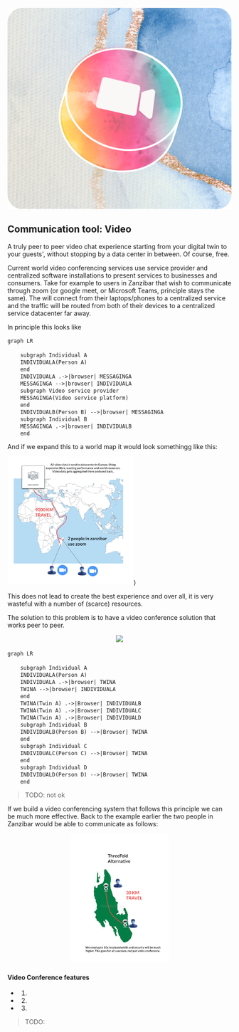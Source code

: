 
![comnunication tool video](img/camera.png)


## Communication tool: Video

A truly peer to peer video chat experience starting from your digital twin to your guests', without stopping by a data center in between. Of course, free.

Current world video conferencing services use service provider and centralized software installations to present services to businesses and consumers.  Take for example to users in Zanzibar that wish to communicate through zoom (or google meet, or Microsoft Teams, principle stays the same).  The will connect from their laptops/phones to a centralized service and the traffic will be routed from both of their devices to a centralized service datacenter far away.

In principle this looks like


```mermaid
graph LR
    
    subgraph Individual A
    INDIVIDUALA(Person A)
    end
    INDIVIDUALA .->|browser| MESSAGINGA
    MESSAGINGA -->|browser| INDIVIDUALA
    subgraph Video service provider
    MESSAGINGA(Video service platform)
    end
    INDIVIDUALB(Person B) -->|browser| MESSAGINGA
    subgraph Individual B
    MESSAGINGA .->|browser| INDIVIDUALB
    end
```


And if we expand this to a world map it would look somethingg like this:

<!--
mermaid source in: ./includes/centralized_video.md
-->

<div style="text-align: left;">

![alt text](img/videoconference_central-1.png))

</div>

This does not lead to create the best experience and over all, it is very wasteful with a number of (scarce) resources.

The solution to this problem is to have a video conference solution that works peer to peer.

<!--
mermaid source in: ./includes/private_video.md
-->

<div style="text-align: center;">

![](img/videoconference_decentral.png)

</div>


```mermaid
graph LR
    
    subgraph Individual A
    INDIVIDUALA(Person A)
    INDIVIDUALA .->|browser| TWINA
    TWINA -->|browser| INDIVIDUALA
    end
    TWINA(Twin A) .->|Browser| INDIVIDUALB
    TWINA(Twin A) .->|Browser| INDIVIDUALC
    TWINA(Twin A) .->|Browser| INDIVIDUALD
    subgraph Individual B
    INDIVIDUALB(Person B) -->|Browser| TWINA
    end
    subgraph Individual C
    INDIVIDUALC(Person C) -->|Browser| TWINA
    end
    subgraph Individual D
    INDIVIDUALD(Person D) -->|Browser| TWINA
    end

```

>TODO: not ok

If we build a video conferencing system that follows this principle we can be much more effective.  Back to the example earlier the two people in Zanzibar would be able to communicate as follows:

<div style="text-align: center;">

![](img/videoconference_central-2.png)

</div>

### 

#### Video Conference features

- 1. 
- 2. 
- 3. 

>TODO: 